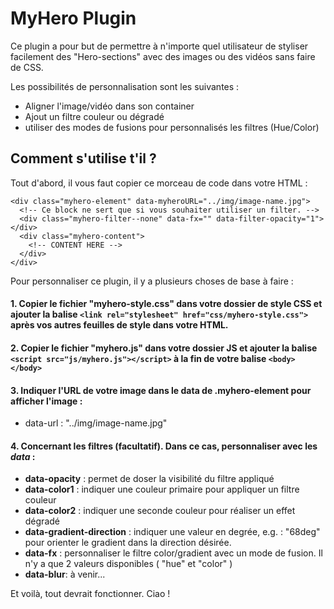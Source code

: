 # MyHero Plugin

Ce plugin a pour but de permettre à n'importe quel utilisateur de styliser facilement des "Hero-sections" avec des images ou des vidéos sans faire de CSS.

Les possibilités de personnalisation sont les suivantes :

- Aligner l'image/vidéo dans son container
- Ajout un filtre couleur ou dégradé
- utiliser des modes de fusions pour personnalisés les filtres (Hue/Color)


## Comment s'utilise t'il ?

Tout d'abord, il vous faut copier ce morceau de code dans votre HTML :

```
<div class="myhero-element" data-myheroURL="../img/image-name.jpg">
  <!-- Ce block ne sert que si vous souhaiter utiliser un filter. -->
  <div class="myhero-filter--none" data-fx="" data-filter-opacity="1"></div>
  <div class="myhero-content">
    <!-- CONTENT HERE -->
  </div>
</div>
```

Pour personnaliser ce plugin, il y a plusieurs choses de base à faire :

#### 1. Copier le fichier "myhero-style.css" dans votre dossier de style CSS et ajouter la balise `<link rel="stylesheet" href="css/myhero-style.css">` après vos autres feuilles de style dans votre HTML.

#### 2. Copier le fichier "myhero.js" dans votre dossier JS et ajouter la balise `<script src="js/myhero.js"></script>` à la fin de votre balise `<body></body>`

#### 3. Indiquer l'URL de votre image dans le data de <b>.myhero-element</b> pour afficher l'image :
- data-url : "../img/image-name.jpg"

#### 4. Concernant les filtres (facultatif). Dans ce cas, personnaliser avec les <i>data</i> :
- <b>data-opacity</b> : permet de doser la visibilité du filtre appliqué
- <b>data-color1</b> : indiquer une couleur primaire pour appliquer un filtre couleur
- <b>data-color2</b> : indiquer une seconde couleur pour réaliser un effet dégradé
- <b>data-gradient-direction</b> : indiquer une valeur en degrée, e.g. : "68deg" pour orienter le gradient dans la direction désirée.
- <b>data-fx</b> : personnaliser le filtre color/gradient avec un mode de fusion. Il n'y a que 2 valeurs disponibles ( "hue" et "color" )
- <b>data-blur</b>: à venir...

Et voilà, tout devrait fonctionner. Ciao !
